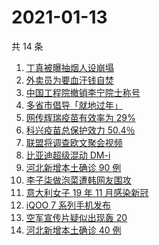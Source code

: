 # 2021-01-13

共 14 条

<!-- BEGIN ZHIHUSEARCH -->
<!-- 最后更新时间 Wed Jan 13 2021 12:34:32 GMT+0800 (CST) -->
1. [丁真被曝抽烟人设崩塌](https://www.zhihu.com/search?q=丁真抽烟)
1. [外卖员为要血汗钱自焚](https://www.zhihu.com/search?q=外卖员自焚)
1. [中国工程院撤销李宁院士称号](https://www.zhihu.com/search?q=李宁院士)
1. [多省市倡导「就地过年」](https://www.zhihu.com/search?q=就地过年)
1. [网传辉瑞疫苗有效率为 29%](https://www.zhihu.com/search?q=辉瑞疫苗)
1. [科兴疫苗总保护效力 50.4％](https://www.zhihu.com/search?q=科兴疫苗)
1. [联盟将调查欧文聚会视频](https://www.zhihu.com/search?q=欧文)
1. [比亚迪超级混动 DM-i](https://www.zhihu.com/search?q=比亚迪)
1. [河北新增本土确诊 90 例](https://www.zhihu.com/search?q=河北新增)
1. [李子柒做泡菜遭韩网友围攻](https://www.zhihu.com/search?q=李子柒泡菜)
1. [意大利女子 19 年 11 月感染新冠](https://www.zhihu.com/search?q=意大利新冠)
1. [iQOO 7 系列手机发布](https://www.zhihu.com/search?q=iqoo7)
1. [空军宣传片疑似出现轰 20 ](https://www.zhihu.com/search?q=轰20)
1. [河北新增本土确诊 40 例](https://www.zhihu.com/search?q=河北新增)
<!-- END ZHIHUSEARCH -->
